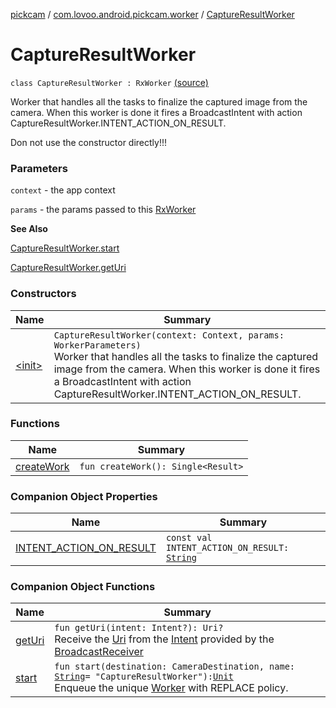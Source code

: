 [pickcam](../../index.md) / [com.lovoo.android.pickcam.worker](../index.md) / [CaptureResultWorker](./index.md)

# CaptureResultWorker

`class CaptureResultWorker : RxWorker` [(source)](https://github.com/lovoo/android-pickpic/blob/master/pickcam/src/main/kotlin/com/lovoo/android/pickcam/worker/CaptureResultWorker.kt#L49)

Worker that handles all the tasks to finalize the captured image from the camera.
When this worker is done it fires a BroadcastIntent with action CaptureResultWorker.INTENT_ACTION_ON_RESULT.

Don not use the constructor directly!!!

### Parameters

`context` - the app context

`params` - the params passed to this [RxWorker](#)

**See Also**

[CaptureResultWorker.start](start.md)

[CaptureResultWorker.getUri](get-uri.md)

### Constructors

| Name | Summary |
|---|---|
| [&lt;init&gt;](-init-.md) | `CaptureResultWorker(context: Context, params: WorkerParameters)`<br>Worker that handles all the tasks to finalize the captured image from the camera. When this worker is done it fires a BroadcastIntent with action CaptureResultWorker.INTENT_ACTION_ON_RESULT. |

### Functions

| Name | Summary |
|---|---|
| [createWork](create-work.md) | `fun createWork(): Single<Result>` |

### Companion Object Properties

| Name | Summary |
|---|---|
| [INTENT_ACTION_ON_RESULT](-i-n-t-e-n-t_-a-c-t-i-o-n_-o-n_-r-e-s-u-l-t.md) | `const val INTENT_ACTION_ON_RESULT: `[`String`](https://kotlinlang.org/api/latest/jvm/stdlib/kotlin/-string/index.html) |

### Companion Object Functions

| Name | Summary |
|---|---|
| [getUri](get-uri.md) | `fun getUri(intent: Intent?): Uri?`<br>Receive the [Uri](#) from the [Intent](#) provided by the [BroadcastReceiver](#) |
| [start](start.md) | `fun start(destination: CameraDestination, name: `[`String`](https://kotlinlang.org/api/latest/jvm/stdlib/kotlin/-string/index.html)` = "CaptureResultWorker"): `[`Unit`](https://kotlinlang.org/api/latest/jvm/stdlib/kotlin/-unit/index.html)<br>Enqueue the unique [Worker](#) with REPLACE policy. |

